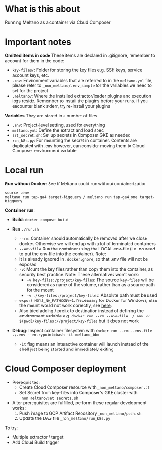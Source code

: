 # What is this about
Running Meltano as a container via Cloud Composer

# Important notes
**Omitted items in code**
These items are declared in .gitignore, remember to account for them in the code:
   - `key-files/`: Folder for storing the key files e.g. SSH keys, service account keys, etc.
   - `.env`: Environment variables that are referred to in the `meltano.yml` file, please refer to `_non_meltano/.env_sample` for the variables we need to set for the project
   - `.meltano/`: Where the installed extractor/loader plugins and execution logs reside. Remember to install the plugins before your runs. If you encounter blank stderr, try re-install your plugins

**Variables**
They are stored in a number of files
   - `.env`: Project-level setting, used for everything
   - `meltano.yml`: Define the extract and load spec
   - `set_secret.sh`: Set up secrets in Composer GKE as needed
   - `run_k8s.py`: For mounting the secret in container. Contents are duplicated with .env however, can consider moving them to Cloud Composer environment variable

# Local run
**Run without Docker**: See if Meltano could run without containerization
```
source .env
meltano run tap-ga4 target-bigquery / meltano run tap-ga4_one target-bigquery
```
**Container run**: 
- **Build**: `docker compose build`
- **Run** `./run.sh`
   - `--rm`: Container should automatically be removed after we close docker. Otherwise we will end up with a lot of terminated containers
   - `--env-file` Run the container using the LOCAL env-file (i.e. no need to put the env-file into the container). Note:
    - It is already ignored in `.dockerignore`, so that .env file will not be exposed
   - `-v`: Mount the key files rather than copy them into the container, as security best practice. Note: These alternatives won't work:
      - `-v key-files:/project/key-files`: The source `key-files` will be considered as name of the volume, rather than as a source path for the mount
      - `-v ./key-files:/project/key-files`: Absolute path must be used
   - `export MSYS_NO_PATHCONV=1`: Necessary for Docker for Windows, else the mount would not work correctly, see [here](https://stackoverflow.com/questions/48427366/docker-build-command-add-c-program-files-git-to-the-path-passed-as-build-argu).
    - Also tried adding / prefix to destination instead of defining the environment variable e.g. `docker run --rm --env-file ./.env -v $(pwd)/key-files://project/key-files` but it does not work

 - **Debug**: Inspect container filesystem with `docker run --rm --env-file ./.env --entrypoint=bash -it meltano_bbm`
   - `-it` flag means an interactive container will launch instead of the shell just being started and immediately exiting


# Cloud Composer deployment
- Prerequisites:
   - Create Cloud Composer resource with `_non_meltano/composer.tf`
   - Set Secret from key-files into Composer's GKE cluster with `_non_meltano/set_secrets.sh`
- After prerequisites are fulfilled, perform these regular development works:
   1. Push image to GCP Artifact Repository `_non_meltano/push.sh`
   2. Update the DAG file `_non_meltano/run_k8s.py`

To try:
- Multiple extractor / target
- Add Cloud Build trigger